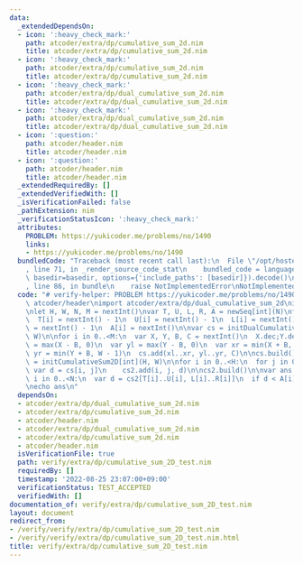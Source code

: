 ```yaml
---
data:
  _extendedDependsOn:
  - icon: ':heavy_check_mark:'
    path: atcoder/extra/dp/cumulative_sum_2d.nim
    title: atcoder/extra/dp/cumulative_sum_2d.nim
  - icon: ':heavy_check_mark:'
    path: atcoder/extra/dp/cumulative_sum_2d.nim
    title: atcoder/extra/dp/cumulative_sum_2d.nim
  - icon: ':heavy_check_mark:'
    path: atcoder/extra/dp/dual_cumulative_sum_2d.nim
    title: atcoder/extra/dp/dual_cumulative_sum_2d.nim
  - icon: ':heavy_check_mark:'
    path: atcoder/extra/dp/dual_cumulative_sum_2d.nim
    title: atcoder/extra/dp/dual_cumulative_sum_2d.nim
  - icon: ':question:'
    path: atcoder/header.nim
    title: atcoder/header.nim
  - icon: ':question:'
    path: atcoder/header.nim
    title: atcoder/header.nim
  _extendedRequiredBy: []
  _extendedVerifiedWith: []
  _isVerificationFailed: false
  _pathExtension: nim
  _verificationStatusIcon: ':heavy_check_mark:'
  attributes:
    PROBLEM: https://yukicoder.me/problems/no/1490
    links:
    - https://yukicoder.me/problems/no/1490
  bundledCode: "Traceback (most recent call last):\n  File \"/opt/hostedtoolcache/Python/3.10.8/x64/lib/python3.10/site-packages/onlinejudge_verify/documentation/build.py\"\
    , line 71, in _render_source_code_stat\n    bundled_code = language.bundle(stat.path,\
    \ basedir=basedir, options={'include_paths': [basedir]}).decode()\n  File \"/opt/hostedtoolcache/Python/3.10.8/x64/lib/python3.10/site-packages/onlinejudge_verify/languages/nim.py\"\
    , line 86, in bundle\n    raise NotImplementedError\nNotImplementedError\n"
  code: "# verify-helper: PROBLEM https://yukicoder.me/problems/no/1490\n\nimport\
    \ atcoder/header\nimport atcoder/extra/dp/dual_cumulative_sum_2d\nimport atcoder/extra/dp/cumulative_sum_2d\n\
    \nlet H, W, N, M = nextInt()\nvar T, U, L, R, A = newSeq[int](N)\nfor i in 0..<N:\n\
    \  T[i] = nextInt() - 1\n  U[i] = nextInt() - 1\n  L[i] = nextInt() - 1\n  R[i]\
    \ = nextInt() - 1\n  A[i] = nextInt()\n\nvar cs = initDualCumulativeSum2D[int](H,\
    \ W)\n\nfor i in 0..<M:\n  var X, Y, B, C = nextInt()\n  X.dec;Y.dec\n  var xl\
    \ = max(X - B, 0)\n  var yl = max(Y - B, 0)\n  var xr = min(X + B, H - 1)\n  var\
    \ yr = min(Y + B, W - 1)\n  cs.add(xl..xr, yl..yr, C)\n\ncs.build()\n\nvar cs2\
    \ = initCumulativeSum2D[int](H, W)\n\nfor i in 0..<H:\n  for j in 0..<W:\n   \
    \ var d = cs[i, j]\n    cs2.add(i, j, d)\n\ncs2.build()\n\nvar ans = 0\n\nfor\
    \ i in 0..<N:\n  var d = cs2[T[i]..U[i], L[i]..R[i]]\n  if d < A[i]: ans.inc\n\
    \necho ans\n"
  dependsOn:
  - atcoder/extra/dp/dual_cumulative_sum_2d.nim
  - atcoder/extra/dp/cumulative_sum_2d.nim
  - atcoder/header.nim
  - atcoder/extra/dp/dual_cumulative_sum_2d.nim
  - atcoder/extra/dp/cumulative_sum_2d.nim
  - atcoder/header.nim
  isVerificationFile: true
  path: verify/extra/dp/cumulative_sum_2D_test.nim
  requiredBy: []
  timestamp: '2022-08-25 23:07:00+09:00'
  verificationStatus: TEST_ACCEPTED
  verifiedWith: []
documentation_of: verify/extra/dp/cumulative_sum_2D_test.nim
layout: document
redirect_from:
- /verify/verify/extra/dp/cumulative_sum_2D_test.nim
- /verify/verify/extra/dp/cumulative_sum_2D_test.nim.html
title: verify/extra/dp/cumulative_sum_2D_test.nim
---
```

